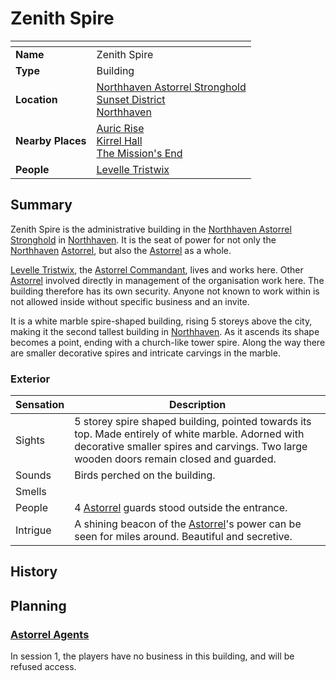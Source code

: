 # Zenith Spire

| []() | |
| --- | --- |
| **Name** | Zenith Spire |
| **Type** | Building |
| **Location** | [Northhaven Astorrel Stronghold](../strongholds/northhaven-astorrel-stronghold.md)<br />[Sunset District](../districts/sunset-district.md)<br />[Northhaven](../cities/northhaven.md) |
| **Nearby Places** | [Auric Rise](auric-rise.md)<br />[Kirrel Hall](kirrel-hall.md)<br />[The Mission's End](inns-taverns/the-missions-end.md) |
| **People** | [Levelle Tristwix](../../people/levelle-tristwix.md) |

## Summary

Zenith Spire is the administrative building in the [Northhaven Astorrel Stronghold](../strongholds/northhaven-astorrel-stronghold.md) in [Northhaven](../cities/northhaven.md). It is the seat of power for not only the [Northhaven](../cities/northhaven.md) [Astorrel](../../civilisations/kingdom-of-astor/organisations/astorrel/astorrel.md), but also the [Astorrel](../../civilisations/kingdom-of-astor/organisations/astorrel/astorrel.md) as a whole.

[Levelle Tristwix](../../people/levelle-tristwix.md), the [Astorrel Commandant](../../civilisations/kingdom-of-astor/organisations/astorrel/ranks/8-commandant.md), lives and works here. Other [Astorrel](../../civilisations/kingdom-of-astor/organisations/astorrel/astorrel.md) involved directly in management of the organisation work here. The building therefore has its own security. Anyone not known to work within is not allowed inside without specific business and an invite.

It is a white marble spire-shaped building, rising 5 storeys above the city, making it the second tallest building in [Northhaven](../cities/northhaven.md). As it ascends its shape becomes a point, ending with a church-like tower spire. Along the way there are smaller decorative spires and intricate carvings in the marble.

### Exterior

| Sensation | Description |
| ---- | --- |
| Sights | 5 storey spire shaped building, pointed towards its top. Made entirely of white marble. Adorned with decorative smaller spires and carvings. Two large wooden doors remain closed and guarded. |
| Sounds | Birds perched on the building. |
| Smells | |
| People | 4 [Astorrel](../../civilisations/kingdom-of-astor/organisations/astorrel/astorrel.md) guards stood outside the entrance. |
| Intrigue | A shining beacon of the [Astorrel](../../civilisations/kingdom-of-astor/organisations/astorrel/astorrel.md)'s power can be seen for miles around. Beautiful and secretive. |

## History

## Planning

### [Astorrel Agents](../../../campaigns/astorrel-agents/README.md)

In session 1, the players have no business in this building, and will be refused access.
